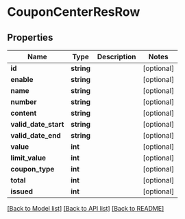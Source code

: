 # CouponCenterResRow

## Properties
Name | Type | Description | Notes
------------ | ------------- | ------------- | -------------
**id** | **string** |  | [optional] 
**enable** | **string** |  | [optional] 
**name** | **string** |  | [optional] 
**number** | **string** |  | [optional] 
**content** | **string** |  | [optional] 
**valid_date_start** | **string** |  | [optional] 
**valid_date_end** | **string** |  | [optional] 
**value** | **int** |  | [optional] 
**limit_value** | **int** |  | [optional] 
**coupon_type** | **int** |  | [optional] 
**total** | **int** |  | [optional] 
**issued** | **int** |  | [optional] 

[[Back to Model list]](../README.md#documentation-for-models) [[Back to API list]](../README.md#documentation-for-api-endpoints) [[Back to README]](../README.md)



